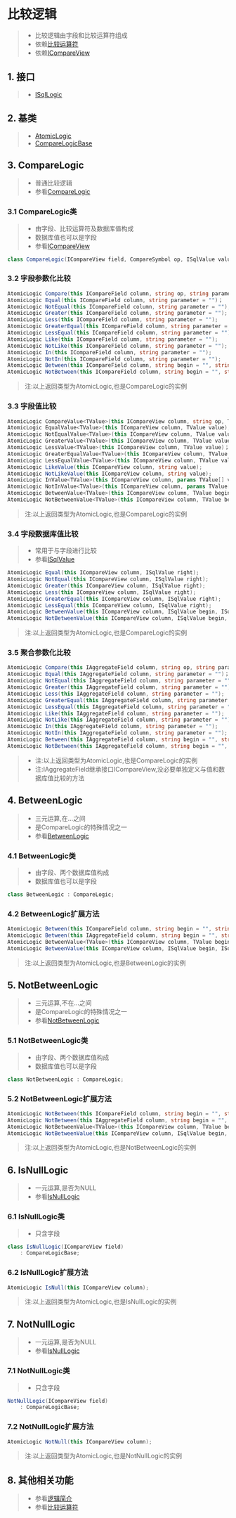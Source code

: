 # 比较逻辑
>* 比较逻辑由字段和比较运算符组成
>* 依赖[比较运算符](./symbol.md)
>* 依赖[ICompareView](xref:ShadowSql.Identifiers.ICompareView)

## 1. 接口
>* [ISqlLogic](xref:ShadowSql.Logics.ISqlLogic)

## 2. 基类
>* [AtomicLogic](xref:ShadowSql.Logics.AtomicLogic)
>* [CompareLogicBase](xref:ShadowSql.CompareLogics.CompareLogicBase)

## 3. CompareLogic
>* 普通比较逻辑
>* 参看[CompareLogic](xref:ShadowSql.CompareLogics.CompareLogic)

### 3.1 CompareLogic类
>* 由字段、比较运算符及数据库值构成
>* 数据库值也可以是字段
>* 参看[ICompareView](xref:ShadowSql.Identifiers.ICompareView)
~~~csharp
class CompareLogic(ICompareView field, CompareSymbol op, ISqlValue value);
~~~

### 3.2 字段参数化比较
~~~csharp
AtomicLogic Compare(this ICompareField column, string op, string parameter = "");
AtomicLogic Equal(this ICompareField column, string parameter = "")；
AtomicLogic NotEqual(this ICompareField column, string parameter = "");
AtomicLogic Greater(this ICompareField column, string parameter = "");
AtomicLogic Less(this ICompareField column, string parameter = "");
AtomicLogic GreaterEqual(this ICompareField column, string parameter = "");
AtomicLogic LessEqual(this ICompareField column, string parameter = "");
AtomicLogic Like(this ICompareField column, string parameter = "");
AtomicLogic NotLike(this ICompareField column, string parameter = "");
AtomicLogic In(this ICompareField column, string parameter = "");
AtomicLogic NotIn(this ICompareField column, string parameter = "");
AtomicLogic Between(this ICompareField column, string begin = "", string end = "");
AtomicLogic NotBetween(this ICompareField column, string begin = "", string end = "");
~~~
>注:以上返回类型为AtomicLogic,也是CompareLogic的实例

### 3.3 字段值比较
~~~csharp
AtomicLogic CompareValue<TValue>(this ICompareView column, string op, TValue value);
AtomicLogic EqualValue<TValue>(this ICompareView column, TValue value);
AtomicLogic NotEqualValue<TValue>(this ICompareView column, TValue value);
AtomicLogic GreaterValue<TValue>(this ICompareView column, TValue value);
AtomicLogic LessValue<TValue>(this ICompareView column, TValue value)；
AtomicLogic GreaterEqualValue<TValue>(this ICompareView column, TValue value);
AtomicLogic LessEqualValue<TValue>(this ICompareView column, TValue value);
AtomicLogic LikeValue(this ICompareView column, string value);
AtomicLogic NotLikeValue(this ICompareView column, string value);
AtomicLogic InValue<TValue>(this ICompareView column, params TValue[] values);
AtomicLogic NotInValue<TValue>(this ICompareView column, params TValue[] values);
AtomicLogic BetweenValue<TValue>(this ICompareView column, TValue begin, TValue end);
AtomicLogic NotBetweenValue<TValue>(this ICompareView column, TValue begin, TValue end);
~~~
>注:以上返回类型为AtomicLogic,也是CompareLogic的实例

### 3.4 字段数据库值比较
>* 常用于与字段进行比较
>* 参看[ISqlValue](xheef:ShadowSql.SqlVales.ISqlValue)
~~~csharp
AtomicLogic Equal(this ICompareView column, ISqlValue right);
AtomicLogic NotEqual(this ICompareView column, ISqlValue right);
AtomicLogic Greater(this ICompareView column, ISqlValue right);
AtomicLogic Less(this ICompareView column, ISqlValue right);
AtomicLogic GreaterEqual(this ICompareView column, ISqlValue right);
AtomicLogic LessEqual(this ICompareView column, ISqlValue right);
AtomicLogic BetweenValue(this ICompareView column, ISqlValue begin, ISqlValue end);
AtomicLogic NotBetweenValue(this ICompareView column, ISqlValue begin, ISqlValue end);
~~~
>注:以上返回类型为AtomicLogic,也是CompareLogic的实例

### 3.5 聚合参数化比较
~~~csharp
AtomicLogic Compare(this IAggregateField column, string op, string parameter = "");
AtomicLogic Equal(this IAggregateField column, string parameter = "")；
AtomicLogic NotEqual(this IAggregateField column, string parameter = "");
AtomicLogic Greater(this IAggregateField column, string parameter = "");
AtomicLogic Less(this IAggregateField column, string parameter = "");
AtomicLogic GreaterEqual(this IAggregateField column, string parameter = "");
AtomicLogic LessEqual(this IAggregateField column, string parameter = "");
AtomicLogic Like(this IAggregateField column, string parameter = "");
AtomicLogic NotLike(this IAggregateField column, string parameter = "");
AtomicLogic In(this IAggregateField column, string parameter = "");
AtomicLogic NotIn(this IAggregateField column, string parameter = "");
AtomicLogic Between(this IAggregateField column, string begin = "", string end = "");
AtomicLogic NotBetween(this IAggregateField column, string begin = "", string end = "");
~~~
>* 注:以上返回类型为AtomicLogic,也是CompareLogic的实例
>* 注:IAggregateField继承接口ICompareView,没必要单独定义与值和数据库值比较的方法

## 4. BetweenLogic
>* 三元运算,在...之间
>* 是CompareLogic的特殊情况之一
>* 参看[BetweenLogic](xref:ShadowSql.CompareLogics.BetweenLogic)

### 4.1 BetweenLogic类
>* 由字段、两个数据库值构成
>* 数据库值也可以是字段
~~~csharp
class BetweenLogic : CompareLogic;
~~~

### 4.2 BetweenLogic扩展方法
~~~csharp
AtomicLogic Between(this ICompareField column, string begin = "", string end = "");
AtomicLogic Between(this IAggregateField column, string begin = "", string end = "");
AtomicLogic BetweenValue<TValue>(this ICompareView column, TValue begin, TValue end);
AtomicLogic BetweenValue(this ICompareView column, ISqlValue begin, ISqlValue end);
~~~
>注:以上返回类型为AtomicLogic,也是BetweenLogic的实例

## 5. NotBetweenLogic
>* 三元运算,不在...之间
>* 是CompareLogic的特殊情况之一
>* 参看[NotBetweenLogic](xref:ShadowSql.CompareLogics.NotBetweenLogic)

### 5.1 NotBetweenLogic类
>* 由字段、两个数据库值构成
>* 数据库值也可以是字段
~~~csharp
class NotBetweenLogic : CompareLogic;
~~~

### 5.2 NotBetweenLogic扩展方法
~~~csharp
AtomicLogic NotBetween(this ICompareField column, string begin = "", string end = "");
AtomicLogic NotBetween(this IAggregateField column, string begin = "", string end = "");
AtomicLogic NotBetweenValue<TValue>(this ICompareView column, TValue begin, TValue end);
AtomicLogic NotBetweenValue(this ICompareView column, ISqlValue begin, ISqlValue end);
~~~
>注:以上返回类型为AtomicLogic,也是NotBetweenLogic的实例

## 6. IsNullLogic
>* 一元运算,是否为NULL
>* 参看[IsNullLogic](xref:ShadowSql.CompareLogics.IsNullLogic)

### 6.1 IsNullLogic类
>* 只含字段
~~~csharp
class IsNullLogic(ICompareView field)
    : CompareLogicBase;
~~~

### 6.2 IsNullLogic扩展方法
~~~csharp
AtomicLogic IsNull(this ICompareView column);
~~~
>注:以上返回类型为AtomicLogic,也是IsNullLogic的实例

## 7. NotNullLogic
>* 一元运算,是否为NULL
>* 参看[IsNullLogic](xref:ShadowSql.CompareLogics.IsNullLogic)

### 7.1 NotNullLogic类
>* 只含字段
~~~csharp
NotNullLogic(ICompareView field)
    : CompareLogicBase;
~~~

### 7.2 NotNullLogic扩展方法
~~~csharp
AtomicLogic NotNull(this ICompareView column);
~~~
>注:以上返回类型为AtomicLogic,也是NotNullLogic的实例

## 8. 其他相关功能
>* 参看[逻辑简介](./index.md)
>* 参看[比较运算符](./symbol.md)
